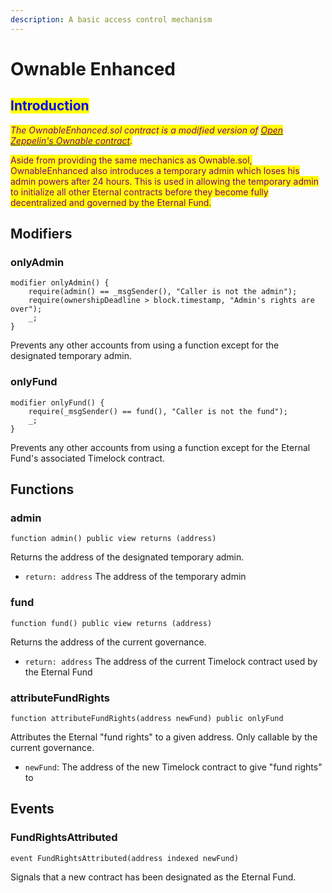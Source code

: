 ```yaml
---
description: A basic access control mechanism
---
```


# Ownable Enhanced

## <mark style="color:blue;">Introduction</mark>

_<mark style="color:purple;">The OwnableEnhanced.sol contract is a modified version of</mark>_ [_<mark style="color:purple;">Open Zeppelin's Ownable contract</mark>_](https://docs.openzeppelin.com/contracts/4.x/api/access#Ownable)_<mark style="color:purple;">.</mark>_

<mark style="color:purple;">Aside from providing the same mechanics as Ownable.sol, OwnableEnhanced also introduces a temporary admin which loses his admin powers after 24 hours. This is used in allowing the temporary admin to initialize all other Eternal contracts before they become fully decentralized and governed by the Eternal Fund.</mark>&#x20;

## Modifiers

### onlyAdmin

```
modifier onlyAdmin() {
    require(admin() == _msgSender(), "Caller is not the admin");
    require(ownershipDeadline > block.timestamp, "Admin's rights are over");
    _;
}
```

Prevents any other accounts from using a function except for the designated temporary admin.

### onlyFund

```
modifier onlyFund() {
    require(_msgSender() == fund(), "Caller is not the fund");
    _;
}
```

Prevents any other accounts from using a function except for the Eternal Fund's associated Timelock contract.&#x20;

## Functions

### admin

```
function admin() public view returns (address)
```

Returns the address of the designated temporary admin.

* `return: address` The address of the temporary admin

### fund

```
function fund() public view returns (address)
```

Returns the address of the current governance.

* `return: address` The address of the current Timelock contract used by the Eternal Fund

### attributeFundRights

```
function attributeFundRights(address newFund) public onlyFund
```

Attributes the Eternal "fund rights" to a given address. Only callable by the current governance.

* `newFund`: The address of the new Timelock contract to give "fund rights" to

## Events

### FundRightsAttributed

```
event FundRightsAttributed(address indexed newFund)
```

Signals that a new contract has been designated as the Eternal Fund.
